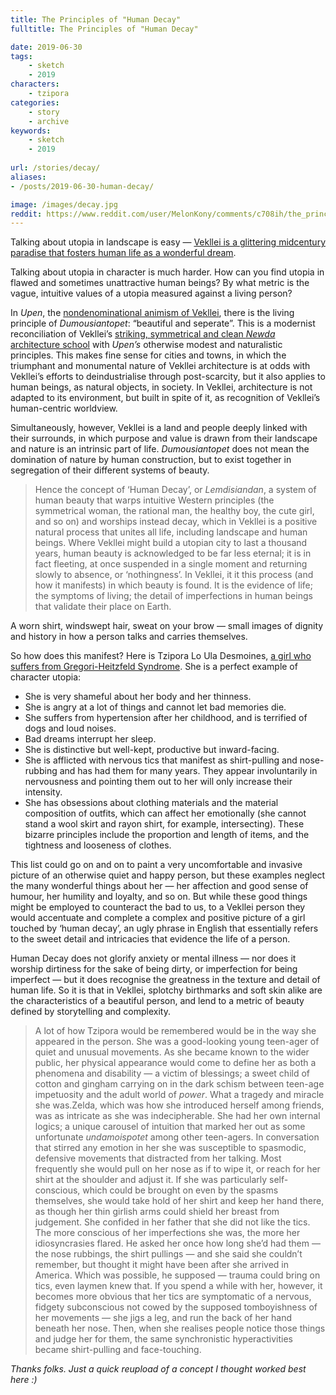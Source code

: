 ```yaml
---
title: The Principles of "Human Decay"
fulltitle: The Principles of "Human Decay"

date: 2019-06-30
tags:
    - sketch
    - 2019
characters:
    - tzipora
categories:
    - story
    - archive
keywords:
    - sketch
    - 2019
    
url: /stories/decay/
aliases:
- /posts/2019-06-30-human-decay/

image: /images/decay.jpg
reddit: https://www.reddit.com/user/MelonKony/comments/c708ih/the_principles_of_human_decay/
---
```

Talking about utopia in landscape is easy — [Vekllei is a glittering midcentury paradise that fosters human life as a wonderful dream](https://vekllei.city/economy/).

Talking about utopia in character is much harder. How can you find utopia in flawed and sometimes unattractive human beings? By what metric is the vague, intuitive values of a utopia measured against a living person?

In *Upen*, the [nondenominational animism of Vekllei](https://vekllei.city/religion/), there is the living principle of *Dumousiantopet*: “beautiful and seperate”. This is a modernist reconciliation of Vekllei’s [striking, symmetrical and clean *Newda* architecture school](https://vekllei.city/hot-summers-in-the-arctic-and-newda-architecture/) with *Upen’s* otherwise modest and naturalistic principles. This makes fine sense for cities and towns, in which the triumphant and monumental nature of Vekllei architecture is at odds with Vekllei’s efforts to deindustrialise through post-scarcity, but it also applies to human beings, as natural objects, in society. In Vekllei, architecture is not adapted to its environment, but built in spite of it, as recognition of Vekllei’s human-centric worldview.

Simultaneously, however, Vekllei is a land and people deeply linked with their surrounds, in which purpose and value is drawn from their landscape and nature is an intrinsic part of life. *Dumousiantopet* does not mean the domination of nature by human construction, but to exist together in segregation of their different systems of beauty.

>Hence the concept of ‘Human Decay’, or *Lemdisiandan*, a system of human beauty that warps intuitive Western principles (the symmetrical woman, the rational man, the healthy boy, the cute girl, and so on) and worships instead decay, which in Vekllei is a positive natural process that unites all life, including landscape and human beings. Where Vekllei might build a utopian city to last a thousand years, human beauty is acknowledged to be far less eternal; it is in fact fleeting, at once suspended in a single moment and returning slowly to absence, or ‘nothingness’. In Vekllei, it it this process (and how it manifests) in which beauty is found. It is the evidence of life; the symptoms of living; the detail of imperfections in human beings that validate their place on Earth.

A worn shirt, windswept hair, sweat on your brow — small images of dignity and history in how a person talks and carries themselves.

So how does this manifest? Here is Tzipora Lo Ula Desmoines, [a girl who suffers from Gregori-Heitzfeld Syndrome](https://www.reddit.com/r/characterforge/comments/btfqm8/show_and_tell_meet_tzipora_desmoines_the_eternal/). She is a perfect example of character utopia:

* She is very shameful about her body and her thinness.
* She is angry at a lot of things and cannot let bad memories die.
* She suffers from hypertension after her childhood, and is terrified of dogs and loud noises.
* Bad dreams interrupt her sleep.
* She is distinctive but well-kept, productive but inward-facing.
* She is afflicted with nervous tics that manifest as shirt-pulling and nose-rubbing and has had them for many years. They appear involuntarily in nervousness and pointing them out to her will only increase their intensity.
* She has obsessions about clothing materials and the material composition of outfits, which can affect her emotionally (she cannot stand a wool skirt and rayon shirt, for example, intersecting). These bizarre principles include the proportion and length of items, and the tightness and looseness of clothes.

This list could go on and on to paint a very uncomfortable and invasive picture of an otherwise quiet and happy person, but these examples neglect the many wonderful things about her — her affection and good sense of humour, her humility and loyalty, and so on. But while these good things might be employed to counteract the bad to us, to a Vekllei person they would accentuate and complete a complex and positive picture of a girl touched by ‘human decay’, an ugly phrase in English that essentially refers to the sweet detail and intricacies that evidence the life of a person.

Human Decay does not glorify anxiety or mental illness — nor does it worship dirtiness for the sake of being dirty, or imperfection for being imperfect — but it does recognise the greatness in the texture and detail of human life. So it is that in Vekllei, splotchy birthmarks and soft skin alike are the characteristics of a beautiful person, and lend to a metric of beauty defined by storytelling and complexity.

>A lot of how Tzipora would be remembered would be in the way she appeared in the person. She was a good-looking young teen-ager of quiet and unusual movements. As she became known to the wider public, her physical appearance would come to define her as both a phenomena and disability — a victim of blessings; a sweet child of cotton and gingham carrying on in the dark schism between teen-age impetuosity and the adult world of *power*. What a tragedy and miracle she was.Zelda, which was how she introduced herself among friends, was as intricate as she was indecipherable. She had her own internal logics; a unique carousel of intuition that marked her out as some unfortunate *undamoispotet* among other teen-agers. In conversation that stirred any emotion in her she was susceptible to spasmodic, defensive movements that distracted from her talking. Most frequently she would pull on her nose as if to wipe it, or reach for her shirt at the shoulder and adjust it. If she was particularly self-conscious, which could be brought on even by the spasms themselves, she would take hold of her shirt and keep her hand there, as though her thin girlish arms could shield her breast from judgement. She confided in her father that she did not like the tics. The more conscious of her imperfections she was, the more her idiosyncrasies flared. He asked her once how long she’d had them — the nose rubbings, the shirt pullings — and she said she couldn’t remember, but thought it might have been after she arrived in America. Which was possible, he supposed — trauma could bring on tics, even laymen knew that. If you spend a while with her, however, it becomes more obvious that her tics are symptomatic of a nervous, fidgety subconscious not cowed by the supposed tomboyishness of her movements — she jigs a leg, and run the back of her hand beneath her nose. Then, when she realises people notice those things and judge her for them, the same synchronistic hyperactivities became shirt-pulling and face-touching.

*Thanks folks. Just a quick reupload of a concept I thought worked best here :)*
